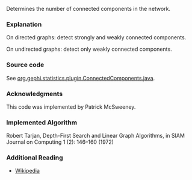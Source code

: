 Determines the number of connected components in the network.

### Explanation

On directed graphs: detect strongly and weakly connected components.

On undirected graphs: detect only weakly connected components.

### Source code

See [org.gephi.statistics.plugin.ConnectedComponents.java][source].

[source]: https://github.com/gephi/gephi/tree/master/modules/StatisticsPlugin/src/main/java/org/gephi/statistics/plugin/ConnectedComponents.java

### Acknowledgments

This code was implemented by Patrick McSweeney.

### Implemented Algorithm

Robert Tarjan, Depth-First Search and Linear Graph Algorithms, in SIAM Journal on Computing 1 (2): 146–160 (1972)

### Additional Reading

- [Wikipedia](http://en.wikipedia.org/wiki/Connected_component_%28graph_theory%29)